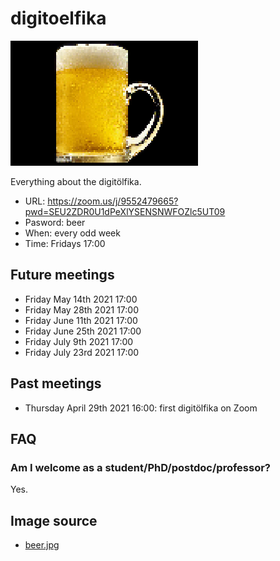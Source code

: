 # digitoelfika

![A digitöl](digitaloel_25.png)

Everything about the digitölfika.

 * URL: https://zoom.us/j/9552479665?pwd=SEU2ZDR0U1dPeXlYSENSNWFOZlc5UT09
 * Pasword: beer
 * When: every odd week
 * Time: Fridays 17:00

## Future meetings
 
 * Friday May 14th 2021 17:00
 * Friday May 28th 2021 17:00
 * Friday June 11th 2021 17:00
 * Friday June 25th 2021 17:00
 * Friday July 9th 2021 17:00
 * Friday July 23rd 2021 17:00

## Past meetings

 * Thursday April 29th 2021 16:00: first digitölfika on Zoom

## FAQ

### Am I welcome as a student/PhD/postdoc/professor?

Yes.

## Image source

 * [beer.jpg](https://commons.wikimedia.org/wiki/File:NCI_Visuals_Food_Beer.jpg)
